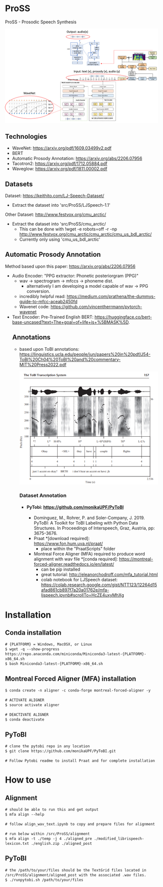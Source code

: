 # ProSS
ProSS - Prosodic Speech Synthesis 

![Entire Pipeline](ProSS.png "Prosodic Speech Synthesis")

## Technologies
- WaveNet: https://arxiv.org/pdf/1609.03499v2.pdf
- BERT
- Automatic Prosody Annotation: https://arxiv.org/abs/2206.07956
- Tacotron2: https://arxiv.org/pdf/1712.05884.pdf
- Waveglow: https://arxiv.org/pdf/1811.00002.pdf

## Datasets
Dataset: https://keithito.com/LJ-Speech-Dataset/
- Extract the dataset into 'src/ProSS/LJSpeech-1.1'

Other Dataset: http://www.festvox.org/cmu_arctic/
- Extract the dataset into 'src/ProSS/cmu_arctic/
    - This can be done with !wget -e robots=off -r -np http://www.festvox.org/cmu_arctic/cmu_arctic/cmu_us_bdl_arctic/
    - Currently only using 'cmu_us_bdl_arctic'

## Automatic Prosody Annotation
Method based upon this paper: https://arxiv.org/abs/2206.07956
- Audio Encoder: "PPG extractor: Phonetic posteriorgram (PPG)"
    - wav -> spectrogram -> mfccs -> phoneme dist.
        - alternatively I am developing a model capable of wav -> PPG conversion.
    - incredibly helpful read: https://medium.com/prathena/the-dummys-guide-to-mfcc-aceab2450fd
    - Wavenet code: https://github.com/vincentherrmann/pytorch-wavenet
- Text Encoder: Pre-Trained English BERT: https://huggingface.co/bert-base-uncased?text=The+goal+of+life+is+%5BMASK%5D.
    ## Annotations
    - based upon ToBI annotations: https://linguistics.ucla.edu/people/jun/papers%20in%20pdf/J54-ToBI%20Ch04%20ToBI%20and%20commentary-MIT%20Press2022.pdf

        ![ToBI Annotation](ToBI.png "Prosodic annotation style of ToBI.")
        
        ### Dataset Annotation
        - #### PyTobi: https://github.com/monikaUPF/PyToBI
            - Domínguez, M., Rohrer, P. and Soler-Company, J. 2019. PyToBI: A Toolkit for ToBI Labeling with Python Data Structures. In Proceedings of Interspeech, Graz, Austria, pp: 3675-3676.
            - Praat *[download required]: https://www.fon.hum.uva.nl/praat/
                -  place within the "PraatScripts" folder
            - Montreal Force Aligner (MFA) required to produce word alignment with wav file *[conda required]: https://montreal-forced-aligner.readthedocs.io/en/latest/
                - can be pip installed
                - great tutorial: http://eleanorchodroff.com/mfa_tutorial.html
                - colab notebook for LJSpeech dataset: https://colab.research.google.com/gist/NTT123/12264d15afad861cb897f7a20a01762e/mfa-ljspeech.ipynb#scrollTo=HcZE4uxyMhXg

# <b>Installation</b>
## Conda installation
    # {PLATFORM} = Windows, MacOSX, or Linux
    $ wget -q --show-progress https://repo.anaconda.com/miniconda/Miniconda3-latest-{PLATFORM}-x86_64.sh
    $ bash Miniconda3-latest-{PLATFORM}-x86_64.sh
## Montreal Forced Aligner (MFA) installation
    $ conda create -n aligner -c conda-forge montreal-forced-aligner -y
    
    # ACTIVATE ALIGNER
    $ source activate aligner

    # DEACTIVATE ALIGNER
    $ conda deactivate
## PyToBI
    # clone the pytobi repo in any location
    $ git clone https://github.com/monikaUPF/PyToBI.git

    # Follow Pytobi readme to install Praat and for complete installation
# <b>How to use</b>
## Alignment
    # should be able to run this and get output
    $ mfa align --help 

    # follow align_wav_text.ipynb to copy and prepare files for alignment

    # run below within /src/ProSS/alignment 
    $ mfa align -t ./temp -j 4 ./aligned_pre ./modified_librispeech-lexicon.txt ./english.zip ./aligned_post
## PyToBI
    # the /path/to/your/files should be the TextGrid files located in /src/ProSS/alignment/aligned_post with the associated .wav files.
    $ ./runpytobi.sh /path/to/your/files



